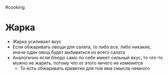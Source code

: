 #cooking

# Жарка

- Жарка усиливает вкус  
- Если обжаривать овощи для салата, то либо все, либо никакие, иначе один овощ будет выбиваться из всего салата  
- Аналогично если блюдо само по себе имеет сильный вкус, то что-то можно не жарить, потому что от этого ничего не изменится  
	- То есть обжаривать креветки для том яма смысла немного